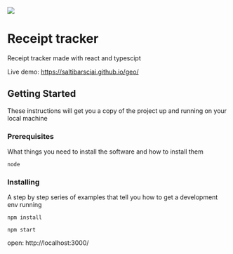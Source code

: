 ![](https://i.imgur.com/6uABVA7.png)
# Receipt tracker

Receipt tracker made with react and typescipt

Live demo: https://saltibarsciai.github.io/geo/

## Getting Started

These instructions will get you a copy of the project up and running on your local machine 

### Prerequisites

What things you need to install the software and how to install them

```
node
```

### Installing

A step by step series of examples that tell you how to get a development env running


```
npm install
```

```
npm start
```
open: http://localhost:3000/